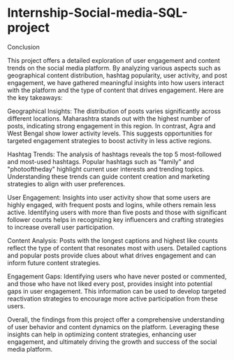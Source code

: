 # Internship-Social-media-SQL-project
Conclusion

This project offers a detailed exploration of user engagement and content trends on the social media platform. By analyzing various aspects such as geographical content distribution, hashtag popularity, user activity, and post engagement, we have gathered meaningful insights into how users interact with the platform and the type of content that drives engagement. Here are the key takeaways:

Geographical Insights: The distribution of posts varies significantly across different locations. Maharashtra stands out with the highest number of posts, indicating strong engagement in this region. In contrast, Agra and West Bengal show lower activity levels. This suggests opportunities for targeted engagement strategies to boost activity in less active regions.

Hashtag Trends: The analysis of hashtags reveals the top 5 most-followed and most-used hashtags. Popular hashtags such as "family" and "photooftheday" highlight current user interests and trending topics. Understanding these trends can guide content creation and marketing strategies to align with user preferences.

User Engagement: Insights into user activity show that some users are highly engaged, with frequent posts and logins, while others remain less active. Identifying users with more than five posts and those with significant follower counts helps in recognizing key influencers and crafting strategies to increase overall user participation.

Content Analysis: Posts with the longest captions and highest like counts reflect the type of content that resonates most with users. Detailed captions and popular posts provide clues about what drives engagement and can inform future content strategies.

Engagement Gaps: Identifying users who have never posted or commented, and those who have not liked every post, provides insight into potential gaps in user engagement. This information can be used to develop targeted reactivation strategies to encourage more active participation from these users.

Overall, the findings from this project offer a comprehensive understanding of user behavior and content dynamics on the platform. Leveraging these insights can help in optimizing content strategies, enhancing user engagement, and ultimately driving the growth and success of the social media platform.
